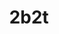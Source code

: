 ---
title: 2b2t
crosslinks:
- youtubefactsbot
- u_imguralbumbot
- Minecraft
- livven
- tmsbmeta
- autourbanbot
- REEEEEEEEEE
- youtubot
- fit
- autotldr
- goygaming
- 2b2tserver
- place
- FitMC
- undelete2b2t
- AntVenom
- collapse
- C418
- TheVortexCoalition
- DownvoteTrolling
---
